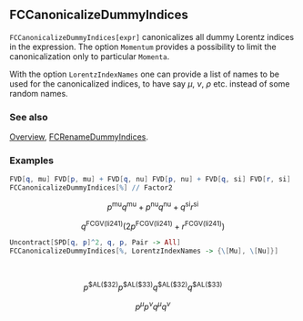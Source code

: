 ## FCCanonicalizeDummyIndices

`FCCanonicalizeDummyIndices[expr]`  canonicalizes all dummy Lorentz indices in the expression. The option `Momentum` provides a possibility to limit the canonicalization only to particular `Momenta`.

With the option `LorentzIndexNames` one can provide a list of names to be used for the canonicalized indices, to have say $\mu$, $\nu$, $\rho$ etc. instead of some random names.

### See also

[Overview](Extra/FeynCalc.md), [FCRenameDummyIndices](FCRenameDummyIndices.md).

### Examples

```mathematica
FVD[q, mu] FVD[p, mu] + FVD[q, nu] FVD[p, nu] + FVD[q, si] FVD[r, si]
FCCanonicalizeDummyIndices[%] // Factor2
```

$$p^{\text{mu}} q^{\text{mu}}+p^{\text{nu}} q^{\text{nu}}+q^{\text{si}} r^{\text{si}}$$

$$q^{\text{FCGV}(\text{li241})} \left(2 p^{\text{FCGV}(\text{li241})}+r^{\text{FCGV}(\text{li241})}\right)$$

```mathematica
Uncontract[SPD[q, p]^2, q, p, Pair -> All]
FCCanonicalizeDummyIndices[%, LorentzIndexNames -> {\[Mu], \[Nu]}] 
  
 

```

$$p^{\text{\$AL}(\text{\$32})} p^{\text{\$AL}(\text{\$33})} q^{\text{\$AL}(\text{\$32})} q^{\text{\$AL}(\text{\$33})}$$

$$p^{\mu } p^{\nu } q^{\mu } q^{\nu }$$
